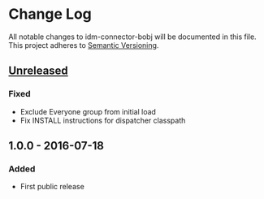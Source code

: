 # Change Log
All notable changes to idm-connector-bobj will be documented in this file.
This project adheres to [Semantic Versioning](http://semver.org/).

## [Unreleased]
### Fixed
- Exclude Everyone group from initial load
- Fix INSTALL instructions for dispatcher classpath

## 1.0.0 - 2016-07-18
### Added
- First public release

[Unreleased]: ../../compare/1.0.0...HEAD
